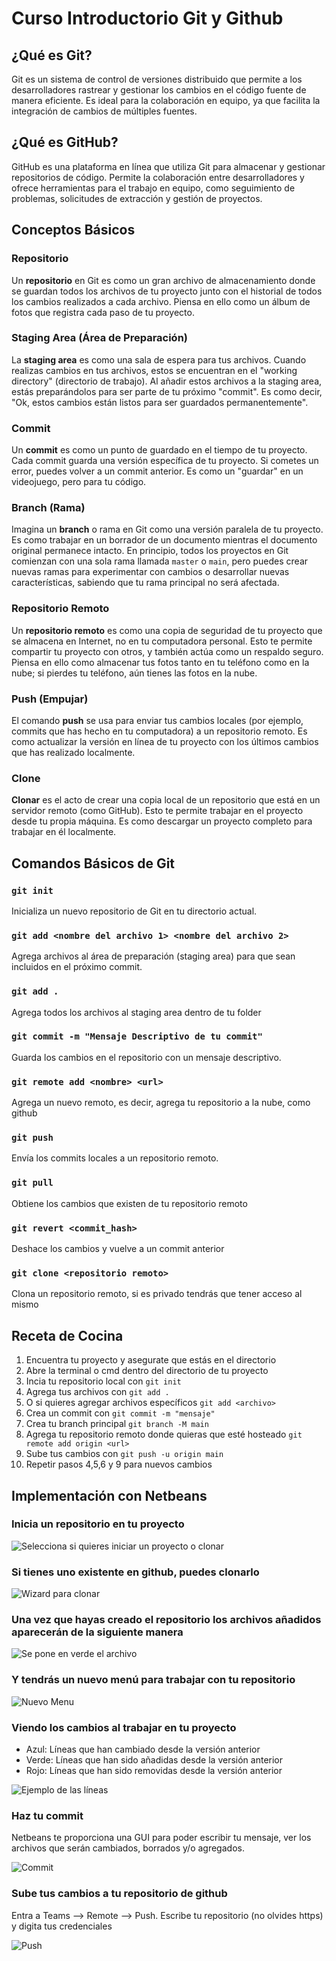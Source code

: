 # Curso Introductorio Git y Github

## ¿Qué es Git?
Git es un sistema de control de versiones distribuido que permite a los desarrolladores rastrear y gestionar los cambios en el código fuente de manera eficiente. Es ideal para la colaboración en equipo, ya que facilita la integración de cambios de múltiples fuentes.

## ¿Qué es GitHub?
GitHub es una plataforma en línea que utiliza Git para almacenar y gestionar repositorios de código. Permite la colaboración entre desarrolladores y ofrece herramientas para el trabajo en equipo, como seguimiento de problemas, solicitudes de extracción y gestión de proyectos.

## Conceptos Básicos

### Repositorio
Un **repositorio** en Git es como un gran archivo de almacenamiento donde se guardan todos los archivos de tu proyecto junto con el historial de todos los cambios realizados a cada archivo. Piensa en ello como un álbum de fotos que registra cada paso de tu proyecto.

### Staging Area (Área de Preparación)
La **staging area** es como una sala de espera para tus archivos. Cuando realizas cambios en tus archivos, estos se encuentran en el "working directory" (directorio de trabajo). Al añadir estos archivos a la staging area, estás preparándolos para ser parte de tu próximo "commit". Es como decir, "Ok, estos cambios están listos para ser guardados permanentemente".

### Commit
Un **commit** es como un punto de guardado en el tiempo de tu proyecto. Cada commit guarda una versión específica de tu proyecto. Si cometes un error, puedes volver a un commit anterior. Es como un "guardar" en un videojuego, pero para tu código.

### Branch (Rama)
Imagina un **branch** o rama en Git como una versión paralela de tu proyecto. Es como trabajar en un borrador de un documento mientras el documento original permanece intacto. En principio, todos los proyectos en Git comienzan con una sola rama llamada `master` o `main`, pero puedes crear nuevas ramas para experimentar con cambios o desarrollar nuevas características, sabiendo que tu rama principal no será afectada.

### Repositorio Remoto
Un **repositorio remoto** es como una copia de seguridad de tu proyecto que se almacena en Internet, no en tu computadora personal. Esto te permite compartir tu proyecto con otros, y también actúa como un respaldo seguro. Piensa en ello como almacenar tus fotos tanto en tu teléfono como en la nube; si pierdes tu teléfono, aún tienes las fotos en la nube.

### Push (Empujar)
El comando **push** se usa para enviar tus cambios locales (por ejemplo, commits que has hecho en tu computadora) a un repositorio remoto. Es como actualizar la versión en línea de tu proyecto con los últimos cambios que has realizado localmente. 

### Clone
**Clonar** es el acto de crear una copia local de un repositorio que está en un servidor remoto (como GitHub). Esto te permite trabajar en el proyecto desde tu propia máquina. Es como descargar un proyecto completo para trabajar en él localmente.


## Comandos Básicos de Git

### ```git init```
Inicializa un nuevo repositorio de Git en tu directorio actual.

### ```git add <nombre del archivo 1> <nombre del archivo 2> ```
Agrega archivos al área de preparación (staging area) para que sean incluidos en el próximo commit.

### ```git add .```
Agrega todos los archivos al staging area dentro de tu folder

### ```git commit -m "Mensaje Descriptivo de tu commit"```
Guarda los cambios en el repositorio con un mensaje descriptivo.

### ```git remote add <nombre> <url>  ```
Agrega un nuevo remoto, es decir, agrega tu repositorio a la nube, como github

### ```git push```
Envía los commits locales a un repositorio remoto.

### ``` git pull ```
Obtiene los cambios que existen de tu repositorio remoto 

### ``` git revert <commit_hash> ```
Deshace los cambios y vuelve a un commit anterior

### ``` git clone <repositorio remoto> ```
Clona un repositorio remoto, si es privado tendrás que tener acceso al mismo

## Receta de Cocina
1. Encuentra tu proyecto y asegurate que estás en el directorio
2. Abre la terminal o cmd dentro del directorio de tu proyecto
3. Incia tu repositorio local con ``` git init ```
4. Agrega tus archivos con ``` git add . ``` 
5. O si quieres agregar archivos específicos ``` git add <archivo> ```
6. Crea un commit con ``` git commit -m "mensaje" ```
7. Crea tu branch principal ``` git branch -M main ```
8. Agrega tu repositorio remoto donde quieras que esté hosteado ``` git remote add origin <url> ```
9. Sube tus cambios con ``` git push -u origin main ```
10. Repetir pasos 4,5,6 y 9 para nuevos cambios

## Implementación con Netbeans

### Inicia un repositorio en tu proyecto

![Selecciona si quieres iniciar un proyecto o clonar](https://cdn.discordapp.com/attachments/787786979940368384/1209550692419764254/image.png?ex=65e754dd&is=65d4dfdd&hm=04fbdea5bc809569ef7a49720c7cd4ac78cea54776f23a685a96135812617701&)

### Si tienes uno existente en github, puedes clonarlo
![Wizard para clonar](https://cdn.discordapp.com/attachments/787786979940368384/1209554543222726707/clone-wizard-small.png?ex=65e75873&is=65d4e373&hm=3d4f1d5d532b5a6403de6747dbb2cd1f2a7d7076ddf954193a54aca04aaefb74&)


### Una vez que hayas creado el repositorio los archivos añadidos aparecerán de la siguiente manera
![Se pone en verde el archivo](https://cdn.discordapp.com/attachments/787786979940368384/1209553531866972344/image.png?ex=65e75782&is=65d4e282&hm=575e1aa086884d2f0df70a7677d1b38d7fcabd0d71dbfb359b33865227cca20f&)

### Y tendrás un nuevo menú para trabajar con tu repositorio
![Nuevo Menu](https://cdn.discordapp.com/attachments/787786979940368384/1209558949528084603/image.png?ex=65e75c8e&is=65d4e78e&hm=8f01295ba566335b6087eee78f6419349810a4551e82bc9ae9ca7df2484067ee&)

### Viendo los cambios al trabajar en tu proyecto

- Azul: Líneas que han cambiado desde la versión anterior
- Verde: Líneas que han sido añadidas desde la versión anterior
- Rojo: Líneas que han sido removidas desde la versión anterior

![Ejemplo de las líneas](https://cdn.discordapp.com/attachments/787786979940368384/1209555882388492330/left-margin.png?ex=65e759b2&is=65d4e4b2&hm=0b2341392e5c91a28085f1b5e0c057d4399b780ad423c4eaf85a1fe745510730&)

### Haz tu commit
Netbeans te proporciona una GUI para poder escribir tu mensaje, ver los archivos que serán cambiados, borrados y/o agregados.

![Commit](https://cdn.discordapp.com/attachments/787786979940368384/1209560122830098523/image.png?ex=65e75da5&is=65d4e8a5&hm=d9efff6ce680bcb8ec44257d45cda5e7ccd8e10d5907481fa84ecdf4edc98148&)

### Sube tus cambios a tu repositorio de github
Entra a Teams --> Remote --> Push. Escribe tu repositorio (no olvides https) y digita tus credenciales

![Push](https://cdn.discordapp.com/attachments/787786979940368384/1209561211289608192/image.png?ex=65e75ea9&is=65d4e9a9&hm=90983be7cb7675600fd3bcf8b4b450d11130119e2875f8b06ec5d32b4f7f7b7a&)